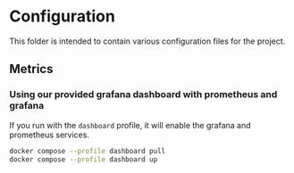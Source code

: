 # Configuration

This folder is intended to contain various configuration files for the project.

## Metrics

### Using our provided grafana dashboard with prometheus and grafana

If you run with the `dashboard` profile, it will enable the grafana and prometheus services.

```sh
docker compose --profile dashboard pull
docker compose --profile dashboard up
```
